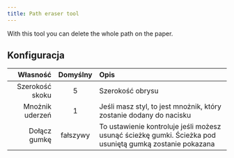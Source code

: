 ```yaml
---
title: Path eraser tool
---
```


With this tool you can delete the whole path on the paper.

## Konfiguracja

|        Własność | Domyślny | Opis                                                                                                                     |
| --------------: | :------: | :----------------------------------------------------------------------------------------------------------------------- |
| Szerokość skoku |     5    | Szerokość obrysu                                                                                                         |
| Mnożnik uderzeń |     1    | Jeśli masz styl, to jest mnożnik, który zostanie dodany do nacisku                                                       |
|    Dołącz gumkę | fałszywy | To ustawienie kontroluje jeśli możesz usunąć ścieżkę gumki. Ścieżka pod usuniętą gumką zostanie pokazana |
